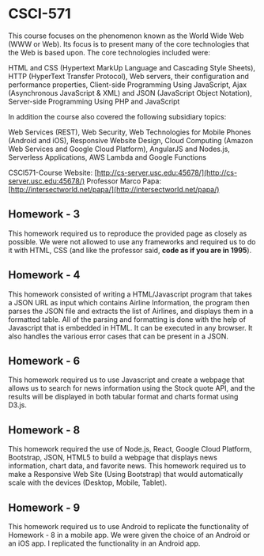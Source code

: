 # CSCI-571

This course focuses on the phenomenon known as the World Wide Web (WWW or Web). Its focus is to present many of the core technologies that the Web is based upon. The core technologies included were:

HTML and CSS (Hypertext MarkUp Language and Cascading Style Sheets), HTTP (HyperText Transfer Protocol), Web servers, their configuration and performance properties, Client-side Programming Using JavaScript, Ajax (Asynchronous JavaScript & XML) and JSON (JavaScript Object Notation), Server-side Programming Using PHP and JavaScript

In addition the course also covered the following subsidiary topics:

Web Services (REST), Web Security, Web Technologies for Mobile Phones (Android and iOS), Responsive Website Design, Cloud Computing (Amazon Web Services and Google Cloud Platform), AngularJS and Nodes.js, Serverless Applications, AWS Lambda and Google Functions

CSCI571-Course Website: [http://cs-server.usc.edu:45678/](http://cs-server.usc.edu:45678/) Professor Marco Papa: [http://intersectworld.net/papa/](http://intersectworld.net/papa/)

## Homework - 3
This homework required us to reproduce the provided page as closely as possible. We were not allowed to use any frameworks and required us to do it with HTML, CSS (and like the professor said, **code as if you are in 1995**).

## Homework - 4
This homework consisted of writing a HTML/Javascript program that takes a JSON URL as input which contains Airline Information, the program then parses the JSON file and extracts the list of Airlines, and displays them in a formatted table. All of the parsing and formatting is done with the help of Javascript that is embedded in HTML. It can be executed in any browser. It also handles the various error cases that can be present in a JSON.

## Homework - 6
This homework required us to use Javascript and create a webpage that allows us to search for news information using the Stock quote API, and the results will be displayed in both tabular format and charts format using D3.js.

## Homework - 8
This homework required the use of Node.js, React, Google Cloud Platform, Bootstrap, JSON, HTML5 to build a webpage that displays news information, chart data, and favorite news. This homework required us to make a Responsive Web Site (Using Bootstrap) that would automatically scale with the devices (Desktop, Mobile, Tablet).

## Homework - 9
This homework required us to use Android to replicate the functionality of Homework - 8 in a mobile app. We were given the choice of an Android or an iOS app. I replicated the functionality in an Android app.
